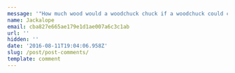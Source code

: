 ```yaml
---
message: '"How much wood would a woodchuck chuck if a woodchuck could chuck wood?"'
name: Jackalope
email: cba827e665ae179e1d1ae007a6c3c1ab
url: ''
hidden: ''
date: '2016-08-11T19:04:06.958Z'
slug: /post/post-comments/
template: comment
---
```

